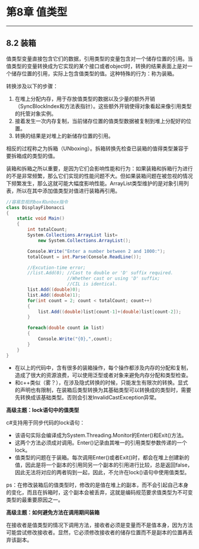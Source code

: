 # 第8章 值类型

---

## 8.2 装箱

值类型变量直接包含它们的数据，引用类型的变量包含对一个储存位置的引用。当值类型的变量转换成为它实现的某个接口或者object时，转换的结果表面上是对一个储存位置的引用，实际上包含值类型的值。这种特殊的行为：称为装箱。

转换涉及以下的步骤：

1. 在堆上分配内存，用于存放值类型的数据以及少量的额外开销（SyncBlockIndex和方法表指针）。这些额外开销使得对象看起来像引用类型的托管对象实例。
2. 接着发生一次内存复制，当前储存位置的值类型数据被复制到堆上分配好的位置。
3. 转换的结果是对堆上的新储存位置的引用。

相反的过程称之为拆箱（UNboxing）。拆箱转换先检查已装箱的值得类型兼容于要拆箱成的类型的值。

装箱和拆箱之所以重要，是因为它们会影响性能和行为：如果装箱和拆箱行为进行的不是非常频繁，那么它们实现的性能问题不大。但如果装箱问题在被忽视的情况下频繁发生，那么这就可能大幅度影响性能。ArrayList类型维护的是对象引用列表，所以在其中添加值类型对值进行装箱再引用。

```csharp
//容易忽视的box和unbox指令
class DisplayFibonacci
{
    static void Main()
    {
        int totalCount;
        System.Collections.ArrayList list=
            new System.Collections.ArrayList();

        Console.Write("Enter a number between 2 and 1000:");
        totalCount = int.Parse(Console.ReadLine());

        //Excution-time error;
        //list.Add(0); //Cast to double or 'D' suffix required.
                       //Whether cast or using 'D' suffix;
                       //CIL is identical.
        list.Add((double)0);
        list.Add((double)1);
        for(int count = 2; count < totalCount; count++)
        {
            list.Add((double)list[count-1]+(double)list[count-2]);
        }

        foreach(double count in list)
        {
            Console.Write("{0},",count);
        }
    }
}
```

- 在以上的代码中，含有很多的装箱操作，每个操作都涉及内存的分配和复制，造成了很大的资源浪费，可以使用泛型或者对象来避免内存分配和类型检查。
- 和c++类似（雾？），在涉及隐式转换的时候，只能发生有限次的转换。显式的声明也有限制，在装箱后类型转换为其基础类型可以转换成的类型时，需要先转换成该基础类型。否则会引发InvalidCastException异常。

**高级主题：lock语句中的值类型**

c#支持用于同步代码的lock语句：
- 该语句实际会编译成为System.Threading.Monitor的Enter()和Exit()方法。
- 这两个方法必须成对调用。Enter()记录由其唯一的引用类型参数传递的一个lock。
- 值类型的问题在于装箱。每次调用Enter()或者Exit()时，都会在堆上创建新的值，因此是将一个副本的引用同另一个副本的引用进行比较，总是返回false，因此无法将对应的两者钩到一起，因此，不允许在lock()语句中使用值类型。

ps：在修改装箱后的值类型时，修改的是值在堆上的副本，而不会引起自己本身的变化，而且在拆箱时，这个副本会被丢弃，这就是编码规范要求值类型为不可变类型的最重要原因之一。

**高级主题：如何避免方法在调用期间装箱**

在接收者是值类型的情况下调用方法，接收者必须是变量而不是值本身，因为方法可能尝试修改接收者。显然，它必须修改接收者的储存位置而不是副本的位置再丢弃该副本。



